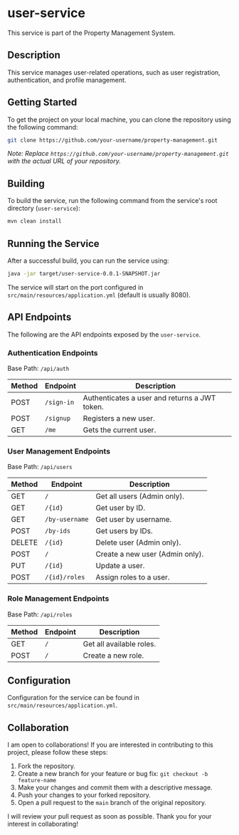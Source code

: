 # user-service

This service is part of the Property Management System.

## Description

This service manages user-related operations, such as user registration, authentication, and profile management.

## Getting Started

To get the project on your local machine, you can clone the repository using the following command:

```bash
git clone https://github.com/your-username/property-management.git
```

*Note: Replace `https://github.com/your-username/property-management.git` with the actual URL of your repository.*

## Building

To build the service, run the following command from the service's root directory (`user-service`):

```bash
mvn clean install
```

## Running the Service

After a successful build, you can run the service using:

```bash
java -jar target/user-service-0.0.1-SNAPSHOT.jar
```

The service will start on the port configured in `src/main/resources/application.yml` (default is usually 8080).

## API Endpoints

The following are the API endpoints exposed by the `user-service`.

### Authentication Endpoints

Base Path: `/api/auth`

| Method | Endpoint        | Description                               |
|--------|-----------------|-------------------------------------------|
| POST   | `/sign-in`      | Authenticates a user and returns a JWT token. |
| POST   | `/signup`       | Registers a new user.                     |
| GET    | `/me`           | Gets the current user.                    |

### User Management Endpoints

Base Path: `/api/users`

| Method | Endpoint          | Description                     |
|--------|-------------------|---------------------------------|
| GET    | `/`               | Get all users (Admin only).     |
| GET    | `/{id}`           | Get user by ID.                 |
| GET    | `/by-username`    | Get user by username.           |
| POST   | `/by-ids`         | Get users by IDs.               |
| DELETE | `/{id}`           | Delete user (Admin only).       |
| POST   | `/`               | Create a new user (Admin only). |
| PUT    | `/{id}`           | Update a user.                  |
| POST   | `/{id}/roles`     | Assign roles to a user.         |

### Role Management Endpoints

Base Path: `/api/roles`

| Method | Endpoint        | Description                               |
|--------|-----------------|-------------------------------------------|
| GET    | `/`             | Get all available roles.                  |
| POST   | `/`             | Create a new role.                        |

## Configuration

Configuration for the service can be found in `src/main/resources/application.yml`.

## Collaboration

I am open to collaborations! If you are interested in contributing to this project, please follow these steps:

1.  Fork the repository.
2.  Create a new branch for your feature or bug fix: `git checkout -b feature-name`
3.  Make your changes and commit them with a descriptive message.
4.  Push your changes to your forked repository.
5.  Open a pull request to the `main` branch of the original repository.

I will review your pull request as soon as possible. Thank you for your interest in collaborating!